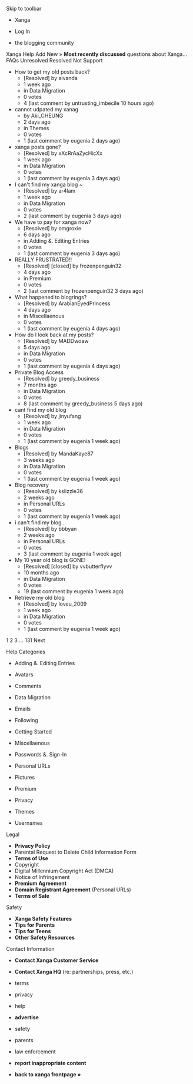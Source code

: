 Skip to toolbar

*   Xanga

*   Log In

*   the blogging community

Xanga Help Add New » **Most recently discussed** questions about Xanga… FAQs Unresolved Resolved Not Support

*   How to get my old posts back?
    *   \[Resolved\] by aivanda
    *   1 week ago
    *   in Data Migration
    *   0 votes
    *   4 (last comment by untrusting\_imbecile 10 hours ago)
*   cannot udpated my xanag
    *   by Aki\_CHEUNG
    *   2 days ago
    *   in Themes
    *   0 votes
    *   1 (last comment by eugenia 2 days ago)
*   xanga posts gone?
    *   \[Resolved\] by xXcRrAaZycHicXx
    *   1 week ago
    *   in Data Migration
    *   0 votes
    *   1 (last comment by eugenia 3 days ago)
*   I can't find my xanga blog ~
    *   \[Resolved\] by ar4lam
    *   1 week ago
    *   in Data Migration
    *   0 votes
    *   2 (last comment by eugenia 3 days ago)
*   We have to pay for xanga now?
    *   \[Resolved\] by omgroxie
    *   6 days ago
    *   in Adding &. Editing Entries
    *   0 votes
    *   1 (last comment by eugenia 3 days ago)
*   REALLY FRUSTRATED!!
    *   \[Resolved\] \[closed\] by frozenpenguin32
    *   4 days ago
    *   in Premium
    *   0 votes
    *   2 (last comment by frozenpenguin32 3 days ago)
*   What happened to blogrings?
    *   \[Resolved\] by ArabianEyedPrincess
    *   4 days ago
    *   in Miscellaenous
    *   0 votes
    *   1 (last comment by eugenia 4 days ago)
*   How do I look back at my posts?
    *   \[Resolved\] by MADDwoaw
    *   5 days ago
    *   in Data Migration
    *   0 votes
    *   1 (last comment by eugenia 4 days ago)
*   Private Blog Access
    *   \[Resolved\] by greedy\_business
    *   7 months ago
    *   in Data Migration
    *   0 votes
    *   8 (last comment by greedy\_business 5 days ago)
*   cant find my old blog
    *   \[Resolved\] by jinyufang
    *   1 week ago
    *   in Data Migration
    *   0 votes
    *   1 (last comment by eugenia 1 week ago)
*   Blogs
    *   \[Resolved\] by MandaKaye87
    *   3 weeks ago
    *   in Data Migration
    *   0 votes
    *   1 (last comment by eugenia 1 week ago)
*   Blog recovery
    *   \[Resolved\] by kslizzle36
    *   2 weeks ago
    *   in Personal URLs
    *   0 votes
    *   1 (last comment by eugenia 1 week ago)
*   i can't find my blog...
    *   \[Resolved\] by bbbyan
    *   2 weeks ago
    *   in Personal URLs
    *   0 votes
    *   3 (last comment by eugenia 1 week ago)
*   My 10 year old blog is GONE!
    *   \[Resolved\] \[closed\] by vvbutterflyvv
    *   10 months ago
    *   in Data Migration
    *   0 votes
    *   19 (last comment by eugenia 1 week ago)
*   Retrieve my old blog
    *   \[Resolved\] by loveu\_2009
    *   1 week ago
    *   in Data Migration
    *   0 votes
    *   1 (last comment by eugenia 1 week ago)

1 2 3 ... 131 Next

Help Categories

*   Adding &. Editing Entries
*   Avatars
*   Comments
*   Data Migration
*   Emails
*   Following
*   Getting Started
*   Miscellaenous

*   Passwords &. Sign-In
*   Personal URLs
*   Pictures
*   Premium
*   Privacy
*   Themes
*   Usernames

Legal

*   **Privacy Policy**
*   Parental Request to Delete Child Information Form
*   **Terms of Use**
*   Copyright
*   Digital Millennium Copyright Act (DMCA)
*   Notice of Infringement
*   **Premium Agreement**
*   **Domain Registrant Agreement** (Personal URLs)
*   **Terms of Sale**

Safety

*   **Xanga Safety Features**
*   **Tips for Parents**
*   **Tips for Teens**
*   **Other Safety Resources**

Contact Information

*   **Contact Xanga Customer Service**
*   **Contact Xanga HQ** (re: partnerships, press, etc.)

*   terms
*   privacy
*   help
*   **advertise**

*   safety
*   parents
*   law enforcement
*   **report inappropriate content**

*   **back to xanga frontpage »**